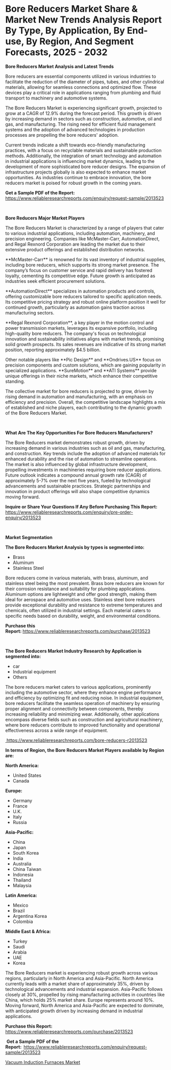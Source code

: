 <p><h1>Bore Reducers Market Share & Market New Trends Analysis Report By Type, By Application, By End-use, By Region, And Segment Forecasts, 2025 - 2032</h1></p><p><strong>Bore Reducers Market Analysis and Latest Trends</strong></p>
<p><p>Bore reducers are essential components utilized in various industries to facilitate the reduction of the diameter of pipes, tubes, and other cylindrical materials, allowing for seamless connections and optimized flow. These devices play a critical role in applications ranging from plumbing and fluid transport to machinery and automotive systems.</p><p>The Bore Reducers Market is experiencing significant growth, projected to grow at a CAGR of 12.9% during the forecast period. This growth is driven by increasing demand in sectors such as construction, automotive, oil and gas, and manufacturing. The rising need for efficient fluid management systems and the adoption of advanced technologies in production processes are propelling the bore reducers' adoption.</p><p>Current trends indicate a shift towards eco-friendly manufacturing practices, with a focus on recyclable materials and sustainable production methods. Additionally, the integration of smart technology and automation in industrial applications is influencing market dynamics, leading to the development of more sophisticated bore reducer designs. The expansion of infrastructure projects globally is also expected to enhance market opportunities. As industries continue to embrace innovation, the bore reducers market is poised for robust growth in the coming years.</p></p>
<p><strong>Get a Sample PDF of the Report:&nbsp;</strong> <a href="https://www.reliableresearchreports.com/enquiry/request-sample/2013523?utm_campaign=2478&utm_medium=2&utm_source=Github&utm_content=ia&utm_term=20022025&utm_id=bore-reducers">https://www.reliableresearchreports.com/enquiry/request-sample/2013523</a></p>
<p>&nbsp;</p>
<p><strong>Bore Reducers Major Market Players</strong></p>
<p><p>The Bore Reducers Market is characterized by a range of players that cater to various industrial applications, including automation, machinery, and precision engineering. Companies like McMaster-Carr, AutomationDirect, and Regal Rexnord Corporation are leading the market due to their extensive product offerings and established distribution networks.</p><p>**McMaster-Carr** is renowned for its vast inventory of industrial supplies, including bore reducers, which supports its strong market presence. The company’s focus on customer service and rapid delivery has fostered loyalty, cementing its competitive edge. Future growth is anticipated as industries seek efficient procurement solutions.</p><p>**AutomationDirect** specializes in automation products and controls, offering customizable bore reducers tailored to specific application needs. Its competitive pricing strategy and robust online platform position it well for continued growth, particularly as automation gains traction across manufacturing sectors.</p><p>**Regal Rexnord Corporation**, a key player in the motion control and power transmission markets, leverages its expansive portfolio, including high-quality bore reducers. The company's focus on technological innovation and sustainability initiatives aligns with market trends, promising solid growth prospects. Its sales revenues are indicative of its strong market position, reporting approximately $4.5 billion.</p><p>Other notable players like **Pic Design** and **Ondrives.US** focus on precision components and custom solutions, which are gaining popularity in specialized applications. **SureMotion** and **ATI Systems** provide unique offerings in their niche markets, which enhance their competitive standing.</p><p>The collective market for bore reducers is projected to grow, driven by rising demand in automation and manufacturing, with an emphasis on efficiency and precision. Overall, the competitive landscape highlights a mix of established and niche players, each contributing to the dynamic growth of the Bore Reducers Market.</p></p>
<p>&nbsp;</p>
<p><strong>What Are The Key Opportunities For Bore Reducers Manufacturers?</strong></p>
<p><p>The Bore Reducers market demonstrates robust growth, driven by increasing demand in various industries such as oil and gas, manufacturing, and construction. Key trends include the adoption of advanced materials for enhanced durability and the rise of automation to streamline operations. The market is also influenced by global infrastructure development, propelling investments in machineries requiring bore reducer applications. Future outlook indicates a compound annual growth rate (CAGR) of approximately 5-7% over the next five years, fueled by technological advancements and sustainable practices. Strategic partnerships and innovation in product offerings will also shape competitive dynamics moving forward.</p></p>
<p><strong>Inquire or Share Your Questions If Any Before Purchasing This Report:</strong> <a href="https://www.reliableresearchreports.com/enquiry/pre-order-enquiry/2013523?utm_campaign=2478&utm_medium=2&utm_source=Github&utm_content=ia&utm_term=20022025&utm_id=bore-reducers">https://www.reliableresearchreports.com/enquiry/pre-order-enquiry/2013523</a></p>
<p>&nbsp;</p>
<p><strong>Market Segmentation</strong></p>
<p><strong>The Bore Reducers Market Analysis by types is segmented into:</strong></p>
<p><ul><li>Brass</li><li>Aluminum</li><li>Stainless Steel</li></ul></p>
<p><p>Bore reducers come in various materials, with brass, aluminum, and stainless steel being the most prevalent. Brass bore reducers are known for their corrosion resistance and suitability for plumbing applications. Aluminum options are lightweight and offer good strength, making them ideal for aerospace and automotive uses. Stainless steel bore reducers provide exceptional durability and resistance to extreme temperatures and chemicals, often utilized in industrial settings. Each material caters to specific needs based on durability, weight, and environmental conditions.</p></p>
<p><strong>Purchase this Report:&nbsp;</strong><a href="https://www.reliableresearchreports.com/purchase/2013523?utm_campaign=2478&utm_medium=2&utm_source=Github&utm_content=ia&utm_term=20022025&utm_id=bore-reducers">https://www.reliableresearchreports.com/purchase/2013523</a></p>
<p>&nbsp;</p>
<p><strong>The Bore Reducers Market Industry Research by Application is segmented into:</strong></p>
<p><ul><li>car</li><li>Industrial equipment</li><li>Others</li></ul></p>
<p><p>The bore reducers market caters to various applications, prominently including the automotive sector, where they enhance engine performance and efficiency by optimizing fit and reducing noise. In industrial equipment, bore reducers facilitate the seamless operation of machinery by ensuring proper alignment and connectivity between components, thereby increasing reliability and minimizing wear. Additionally, other applications encompass diverse fields such as construction and agricultural machinery, where bore reducers contribute to improved functionality and operational effectiveness across a wide range of equipment.</p></p>
<p><a href="https://www.reliableresearchreports.com/bore-reducers-r2013523?utm_campaign=2478&utm_medium=2&utm_source=Github&utm_content=ia&utm_term=20022025&utm_id=bore-reducers">&nbsp;https://www.reliableresearchreports.com/bore-reducers-r2013523</a></p>
<p><strong>In terms of Region, the Bore Reducers Market Players available by Region are:</strong></p>
<p>
    <p> <strong> North America: </strong>
        <ul>
            <li>United States</li>
            <li>Canada</li>
        </ul>
        </p> 
    <p> <strong> Europe: </strong>
        <ul>
            <li>Germany</li>
            <li>France</li>
            <li>U.K.</li>
            <li>Italy</li>
            <li>Russia</li>
        </ul>
        </p> 
    <p> <strong> Asia-Pacific: </strong>
        <ul>
            <li>China</li>
            <li>Japan</li>
            <li>South Korea</li>
            <li>India</li>
            <li>Australia</li>
            <li>China Taiwan</li>
            <li>Indonesia</li>
            <li>Thailand</li>
            <li>Malaysia</li>
        </ul>
        </p> 
    <p> <strong> Latin America: </strong>
        <ul>
            <li>Mexico</li>
            <li>Brazil</li>
            <li>Argentina Korea</li>
            <li>Colombia</li>
        </ul>
        </p> 
    <p> <strong> Middle East & Africa: </strong>
        <ul>
            <li>Turkey</li>
            <li>Saudi</li>
            <li>Arabia</li>
            <li>UAE</li>
            <li>Korea</li>
        </ul>
    </p>
    </p>
<p><p>The Bore Reducers market is experiencing robust growth across various regions, particularly in North America and Asia-Pacific. North America currently leads with a market share of approximately 35%, driven by technological advancements and industrial expansion. Asia-Pacific follows closely at 30%, propelled by rising manufacturing activities in countries like China, which holds 25% market share. Europe represents around 10%. Moving forward, North America and Asia-Pacific are expected to dominate, with anticipated growth driven by increasing demand in industrial applications.</p></p>
<p><strong>Purchase this Report: </strong><a href="https://www.reliableresearchreports.com/purchase/2013523?utm_campaign=2478&utm_medium=2&utm_source=Github&utm_content=ia&utm_term=20022025&utm_id=bore-reducers">https://www.reliableresearchreports.com/purchase/2013523</a></p>
<p>&nbsp;<strong>Get a Sample PDF of the Report:&nbsp;&nbsp;</strong><a href="https://www.reliableresearchreports.com/enquiry/request-sample/2013523?utm_campaign=2478&utm_medium=2&utm_source=Github&utm_content=ia&utm_term=20022025&utm_id=bore-reducers">https://www.reliableresearchreports.com/enquiry/request-sample/2013523</a></p>
<p><strong></strong></p>
<p><p><a href="https://github.com/xanaanenkaly/Market-Research-Report-List-1/blob/main/vacuum-induction-furnaces-market.md?utm_campaign=2478&utm_medium=2&utm_source=Github&utm_content=ia&utm_term=20022025&utm_id=bore-reducers">Vacuum Induction Furnaces Market</a></p></p>